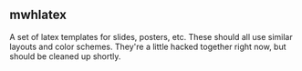 mwhlatex
--------

A set of latex templates for slides, posters, etc. These should all use similar
layouts and color schemes. They're a little hacked together right now, but
should be cleaned up shortly.

